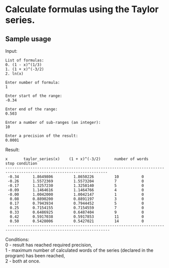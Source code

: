 # Calculate formulas using the Taylor series.

## Sample usage
Input:
```
List of formulas:
0. (1 - x)^(1/3)
1. (1 + x)^(-3/2)
2. ln(x)

Enter number of formula:
1

Enter start of the range:
-0.34

Enter end of the range:
0.503

Enter a number of sub-ranges (an integer):
10

Enter a precision of the result:
0.0001
```

Result:
```
x		taylor_series(x)	(1 + x)^(-3/2)		number of words		stop condition
-------------------------------------------------------------------------------------------------------------------
 -0.34		1.8649806		  1.8650226			10			0
 -0.26		1.5572369		  1.5573204			7			0
 -0.17		1.3257230		  1.3258140			5			0
 -0.09		1.1464616		  1.1464766			4			0
 -0.00		1.0042000		  1.0042147			1			0
  0.08		0.8890200		  0.8891197			3			0
  0.17		0.7943934		  0.7944452			5			0
  0.25		0.7154155		  0.7154559			7			0
  0.33		0.6486925		  0.6487404			9			0
  0.42		0.5917038		  0.5917853			11			0
  0.50		0.5428006		  0.5427021			14			0
 -------------------------------------------------------------------------------------------------------------------
```
Conditions:<br>
0 - result has reached required precision,<br>
1 - maximum number of calculated words of the series (declared in the program) has been reached,<br>
2 - both at once.
